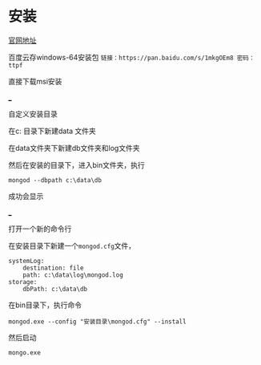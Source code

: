 

# 安装 

[官网地址](https://www.mongodb.com/)

百度云存windows-64安装包
`链接：https://pan.baidu.com/s/1mkgOEm8 密码：ttpf`

直接下载msi安装

[_](https://github.com/Heisinadaze/mynotes/MongoDB/1.png)

自定义安装目录

在c: 目录下新建data 文件夹

在data文件夹下新建db文件夹和log文件夹

然后在安装的目录下，进入bin文件夹，执行

```
mongod --dbpath c:\data\db
```
成功会显示

[_](https://github.com/Heisinadaze/mynotes/MongoDB/2.png)

打开一个新的命令行

在安装目录下新建一个`mongod.cfg`文件，

```
systemLog:
    destination: file
    path: c:\data\log\mongod.log
storage:
    dbPath: c:\data\db

```

在bin目录下，执行命令

```
mongod.exe --config "安装目录\mongod.cfg" --install
```

然后启动

```
mongo.exe
```









